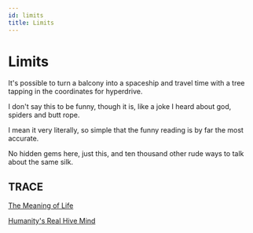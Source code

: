 ```yaml
---
id: limits
title: Limits 
---
```


# Limits

It's possible to turn a balcony
into a spaceship
and travel time with a tree tapping
in the coordinates for hyperdrive.

I don't say this to be funny,
though it is,
like a joke I heard about god,
spiders and butt rope.

I mean it very literally,
so simple
that the funny reading
is by far the most accurate.

No hidden gems here, 
just this,
and ten thousand other rude ways
to talk about the same silk.

## TRACE

[The Meaning of Life](https://www.youtube.com/watch?v=aSO9OFJNMBA "Monty Python")

[Humanity's Real Hive Mind](https://twitter.com/dogfather/status/744010878379507713 "See also @vgr")
